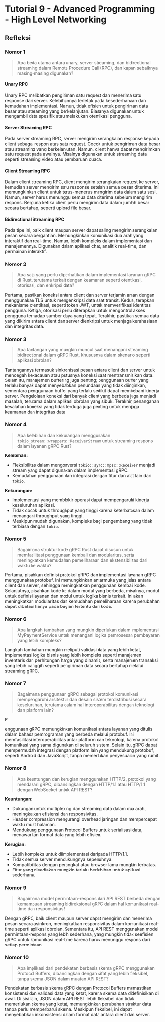 # Tutorial 9 - Advanced Programming - High Level Networking
## Refleksi

### Nomor 1
> Apa beda utama antara unary, server streaming, dan bidirectional streaming dalam Remote Procedure Call (RPC), dan kapan sebaiknya masing-masing digunakan?

#### Unary RPC
Unary RPC melibatkan pengiriman satu request dan menerima satu response dari server. Kelebihannya terletak pada kesederhanaan dan kemudahan implementasi. Namun, tidak efisien untuk pengiriman data besar atau streaming yang berkelanjutan. Biasanya digunakan untuk mengambil data spesifik atau melakukan otentikasi pengguna.

#### Server Streaming RPC
Pada server streaming RPC, server mengirim serangkaian response kepada client sebagai respon atas satu request. Cocok untuk pengiriman data besar atau streaming yang berkelanjutan. Namun, client hanya dapat mengirimkan satu request pada awalnya. Misalnya digunakan untuk streaming data seperti streaming video atau pembaruan cuaca.

#### Client Streaming RPC
Dalam client streaming RPC, client mengirim serangkaian request ke server, kemudian server mengirim satu response setelah semua pesan diterima. Ini memungkinkan client untuk terus-menerus mengirim data dalam satu sesi. Namun, server harus menunggu semua data diterima sebelum mengirim respons. Berguna ketika client perlu mengirim data dalam jumlah besar secara bertahap, seperti upload file besar.

#### Bidirectional Streaming RPC
Pada tipe ini, baik client maupun server dapat saling mengirim serangkaian pesan secara bergantian. Memungkinkan komunikasi dua arah yang interaktif dan real-time. Namun, lebih kompleks dalam implementasi dan manajemennya. Digunakan dalam aplikasi chat, analitik real-time, dan permainan interaktif.
### Nomor 2
> Apa saja yang perlu diperhatikan dalam implementasi layanan gRPC di Rust, terutama terkait dengan keamanan seperti otentikasi, otorisasi, dan enkripsi data?

Pertama, pastikan koneksi antara client dan server terjamin aman dengan menggunakan TLS untuk mengenkripsi data saat transit. Kedua, terapkan mekanisme otentikasi, seperti token JWT, untuk memverifikasi identitas pengguna. Ketiga, otorisasi perlu diterapkan untuk mengontrol akses pengguna terhadap sumber daya yang tepat. Terakhir, pastikan semua data yang dikirim antara client dan server dienkripsi untuk menjaga kerahasiaan dan integritas data.

### Nomor 3
> Apa tantangan yang mungkin muncul saat menangani streaming bidirectional dalam gRPC Rust, khususnya dalam skenario seperti aplikasi obrolan?

Tantangannya termasuk sinkronisasi pesan antara client dan server untuk mencegah kekacauan atau putusnya koneksi saat mentransmisikan data. Selain itu, manajemen buffering juga penting; penggunaan buffer yang terlalu banyak dapat menyebabkan penundaan yang tidak diinginkan, sementara penggunaan buffer yang terlalu sedikit dapat membebani kinerja server. Pengelolaan koneksi dari banyak client yang berbeda juga menjadi masalah, terutama dalam aplikasi obrolan yang sibuk. Terakhir, penanganan kesalahan koneksi yang tidak terduga juga penting untuk menjaga keamanan dan integritas data.

### Nomor 4
> Apa kelebihan dan kekurangan menggunakan `tokio_stream::wrappers::ReceiverStream` untuk streaming respons dalam layanan gRPC Rust?

**Kelebihan:**
- Fleksibilitas dalam mengonversi `tokio::sync::mpsc::Receiver` menjadi stream yang dapat digunakan dalam implementasi gRPC.
- Kemudahan penggunaan dan integrasi dengan fitur dan alat lain dari `tokio`.

**Kekurangan:**
- Implementasi yang memblokir operasi dapat mempengaruhi kinerja keseluruhan aplikasi.
- Tidak cocok untuk throughput yang tinggi karena keterbatasan dalam menangani throughput yang tinggi.
- Meskipun mudah digunakan, kompleks bagi pengembang yang tidak terbiasa dengan `tokio`.

### Nomor 5
> Bagaimana struktur kode gRPC Rust dapat disusun untuk memfasilitasi penggunaan kembali dan modularitas, serta meningkatkan kemudahan pemeliharaan dan ekstensibilitas dari waktu ke waktu?

Pertama, pisahkan definisi protokol gRPC dan implementasi layanan gRPC menggunakan protobuf. Ini memungkinkan antarmuka yang jelas antara client dan server, sehingga meningkatkan penggunaan kembali kode. Selanjutnya, pisahkan kode ke dalam modul yang berbeda, misalnya, modul untuk definisi layanan dan modul untuk logika bisnis terkait. Ini akan meningkatkan modularitas dan kemudahan pemeliharaan karena perubahan dapat dibatasi hanya pada bagian tertentu dari kode.

### Nomor 6
> Apa langkah tambahan yang mungkin diperlukan dalam implementasi MyPaymentService untuk menangani logika pemrosesan pembayaran yang lebih kompleks?

Langkah tambahan mungkin meliputi validasi data yang lebih ketat, implementasi logika bisnis yang lebih kompleks seperti manajemen inventaris dan perhitungan harga yang dinamis, serta manajemen transaksi yang lebih canggih seperti pengiriman data secara bertahap melalui streaming gRPC.

### Nomor 7
> Bagaimana penggunaan gRPC sebagai protokol komunikasi mempengaruhi arsitektur dan desain sistem terdistribusi secara keseluruhan, terutama dalam hal interoperabilitas dengan teknologi dan platform lain?

P

enggunaan gRPC memungkinkan komunikasi antara layanan yang ditulis dalam bahasa pemrograman yang berbeda melalui protobuf. Ini memfasilitasi interoperabilitas antar platform dan teknologi, karena protokol komunikasi yang sama digunakan di seluruh sistem. Selain itu, gRPC dapat mempermudah integrasi dengan platform lain yang mendukung protobuf, seperti Android dan JavaScript, tanpa memerlukan penyesuaian yang rumit.

### Nomor 8
> Apa keuntungan dan kerugian menggunakan HTTP/2, protokol yang mendasari gRPC, dibandingkan dengan HTTP/1.1 atau HTTP/1.1 dengan WebSocket untuk API REST?

**Keuntungan:**
- Dukungan untuk multiplexing dan streaming data dalam dua arah, meningkatkan efisiensi dan responsivitas.
- Header compression mengurangi overhead jaringan dan mempercepat waktu muat halaman.
- Mendukung penggunaan Protocol Buffers untuk serialisasi data, menawarkan format data yang lebih efisien.

**Kerugian:**
- Lebih kompleks untuk diimplementasi daripada HTTP/1.1.
- Tidak semua server mendukungnya sepenuhnya.
- Kompatibilitas dengan perangkat atau browser lama mungkin terbatas.
- Fitur yang disediakan mungkin terlalu berlebihan untuk aplikasi sederhana.

### Nomor 9
> Bagaimana model permintaan-respons dari API REST berbeda dengan kemampuan streaming bidireksional gRPC dalam hal komunikasi real-time dan responsivitas?

Dengan gRPC, baik client maupun server dapat mengirim dan menerima pesan secara asinkron, meningkatkan responsivitas dalam komunikasi real-time seperti aplikasi obrolan. Sementara itu, API REST menggunakan model permintaan-respons yang lebih sederhana, yang mungkin tidak seefisien gRPC untuk komunikasi real-time karena harus menunggu respons dari setiap permintaan.

### Nomor 10
> Apa implikasi dari pendekatan berbasis skema gRPC menggunakan Protocol Buffers, dibandingkan dengan sifat yang lebih fleksibel, tanpa skema JSON dalam muatan API REST?

Pendekatan berbasis skema gRPC dengan Protocol Buffers memastikan konsistensi dan validasi data yang ketat, karena skema data didefinisikan di awal. Di sisi lain, JSON dalam API REST lebih fleksibel dan tidak memerlukan skema yang ketat, memungkinkan perubahan struktur data tanpa perlu memperbarui skema. Meskipun fleksibel, ini dapat menyebabkan inkonsistensi dalam format data antara client dan server.